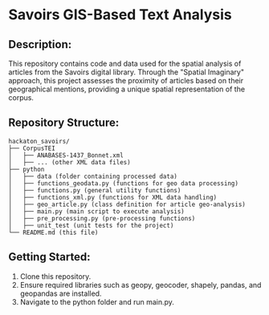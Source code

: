 # Savoirs GIS-Based Text Analysis


## Description:

This repository contains code and data used for the spatial analysis of articles from the Savoirs digital library. Through the "Spatial Imaginary" approach, this project assesses the proximity of articles based on their geographical mentions, providing a unique spatial representation of the corpus.

## Repository Structure:


```
hackaton_savoirs/
├── CorpusTEI
│   ├── ANABASES-1437_Bonnet.xml
│   ├── ... (other XML data files)
├── python
│   ├── data (folder containing processed data)
│   ├── functions_geodata.py (functions for geo data processing)
│   ├── functions.py (general utility functions)
│   ├── functions_xml.py (functions for XML data handling)
│   ├── geo_article.py (class definition for article geo-analysis)
│   ├── main.py (main script to execute analysis)
│   ├── pre_processing.py (pre-processing functions)
│   ├── unit_test (unit tests for the project)
└── README.md (this file)
```

## Getting Started:

1. Clone this repository.
2. Ensure required libraries such as geopy, geocoder, shapely, pandas, and geopandas are installed.
3. Navigate to the python folder and run main.py.

